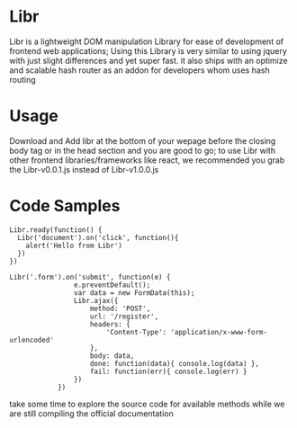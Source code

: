 # Libr
Libr is a lightweight DOM manipulation Library for ease of development of frontend web applications;
Using this Library is very similar to using jquery with just slight differences and yet super fast.
it also ships with an optimize and scalable hash router as an addon for developers whom uses hash routing

# Usage
Download and Add libr at the bottom of your wepage before the closing body tag or in the head section and you are good to go;
to use Libr with other frontend libraries/frameworks like react, we recommended you grab the Libr-v0.0.1.js instead of Libr-v1.0.0.js

# Code Samples
```
Libr.ready(function() {
  Libr('document').on('click', function(){
    alert('Hello from Libr')
  })
})

Libr('.form').on('submit', function(e) {
				e.preventDefault();
				var data = new FormData(this);
				Libr.ajax({
					method: 'POST',
					url: '/register',
					headers: {
						'Content-Type': 'application/x-www-form-urlencoded'
					},
					body: data,
					done: function(data){ console.log(data) },
					fail: function(err){ console.log(err) }
				})
			})
```
take some time to explore the source code for available methods while we are still compiling the official documentation
